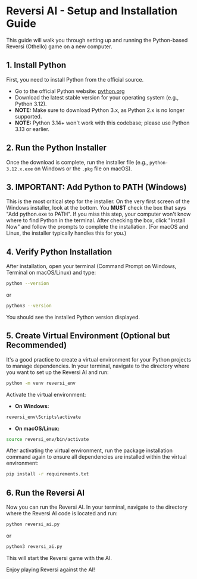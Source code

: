 # Reversi AI - Setup and Installation Guide

This guide will walk you through setting up and running the Python-based Reversi (Othello) game on a new computer.

## 1. Install Python

First, you need to install Python from the official source.

- Go to the official Python website: [python.org](https://python.org)
- Download the latest stable version for your operating system (e.g., Python 3.12).
- **NOTE:** Make sure to download Python 3.x, as Python 2.x is no longer supported.
- **NOTE:** Python 3.14+ won't work with this codebase; please use Python 3.13 or earlier.

## 2. Run the Python Installer

Once the download is complete, run the installer file (e.g., `python-3.12.x.exe` on Windows or the `.pkg` file on macOS).

## 3. IMPORTANT: Add Python to PATH (Windows)

This is the most critical step for the installer.
On the very first screen of the Windows installer, look at the bottom.
You **MUST** check the box that says "Add python.exe to PATH".
If you miss this step, your computer won't know where to find Python in the terminal.
After checking the box, click "Install Now" and follow the prompts to complete the installation.
(For macOS and Linux, the installer typically handles this for you.)

## 4. Verify Python Installation

After installation, open your terminal (Command Prompt on Windows, Terminal on macOS/Linux) and type:

```bash
python --version
```

or

```bash
python3 --version
```

You should see the installed Python version displayed.

## 5. Create Virtual Environment (Optional but Recommended)

It's a good practice to create a virtual environment for your Python projects to manage dependencies.
In your terminal, navigate to the directory where you want to set up the Reversi AI and run:

```bash
python -m venv reversi_env
```

Activate the virtual environment:

- **On Windows:**

```bash
reversi_env\Scripts\activate
```

- **On macOS/Linux:**

```bash
source reversi_env/bin/activate
```

After activating the virtual environment, run the package installation command again to ensure all dependencies are installed within the virtual environment:

```bash
pip install -r requirements.txt
```

## 6. Run the Reversi AI

Now you can run the Reversi AI. In your terminal, navigate to the directory where the Reversi AI code is located and run:

```bash
python reversi_ai.py
```

or

```bash
python3 reversi_ai.py
```

This will start the Reversi game with the AI.

Enjoy playing Reversi against the AI!
